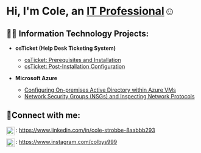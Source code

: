 <h1>Hi, I'm Cole, an <a href="https://www.linkedin.com/in/cole-strobbe-8aabbb293/">IT Professional</a>☺</h1>

<h2>👨‍💻 Information Technology Projects:</h2>

- <b>osTicket (Help Desk Ticketing System)</b>
  - [osTicket: Prerequisites and Installation](https://github.com/ColeS16/osticket-prereqs)
  - [osTicket: Post-Installation Configuration](https://github.com/ColeS16/post-install-config)

- <b>Microsoft Azure</b>
  - [Configuring On-premises Active Directory within Azure VMs](https://github.com/ColeS16/azure-active-directory)
  - [Network Security Groups (NSGs) and Inspecting Network Protocols](https://github.com/joshmadakorcc/azure-network-protocols)

<h2>🤳Connect with me:</h2>

<img align="left" alt="Josh | LinkedIn" width="22px" src="https://cdn.jsdelivr.net/npm/simple-icons@v3/icons/linkedin.svg" /> : https://www.linkedin.com/in/cole-strobbe-8aabbb293

<img align="left" alt="Josh | Instagram" width="22px" src="https://cdn.jsdelivr.net/npm/simple-icons@v3/icons/instagram.svg" /> : https://www.instagram.com/colbys999

      
